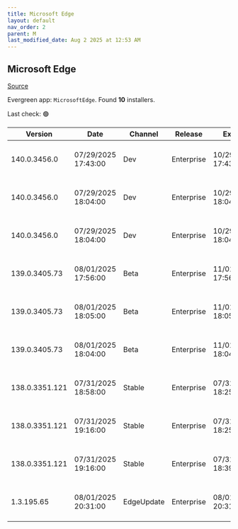 ```yaml
---
title: Microsoft Edge
layout: default
nav_order: 2
parent: M
last_modified_date: Aug 2 2025 at 12:53 AM
---
```


## Microsoft Edge

[Source](https://www.microsoft.com/edge)

Evergreen app: `MicrosoftEdge`. Found **10** installers.

Last check: 🟢

| Version        | Date                | Channel    | Release    | Expiry              | SHA256                                                           | Size   | Architecture | Type | URI                                                                                                                                                                                                                                                                                                                      |
| -------------- | ------------------- | ---------- | ---------- | ------------------- | ---------------------------------------------------------------- | ------ | ------------ | ---- | ------------------------------------------------------------------------------------------------------------------------------------------------------------------------------------------------------------------------------------------------------------------------------------------------------------------------ |
| 140.0.3456.0   | 07/29/2025 17:43:00 | Dev        | Enterprise | 10/29/2025 17:43:00 | A6D05637E4DDA37A77335A071C05DA14CFCBE82F509B85C38E7B21FD3A86079B | 187.33 | arm64        | msi  | [https://msedge.sf.dl.delivery.mp.microsoft.com/filestreamingservice/files/4acd70a2-beda-4fc5-8966-91f014bad1fd/MicrosoftEdgeDevEnterpriseARM64.msi](https://msedge.sf.dl.delivery.mp.microsoft.com/filestreamingservice/files/4acd70a2-beda-4fc5-8966-91f014bad1fd/MicrosoftEdgeDevEnterpriseARM64.msi)                 |
| 140.0.3456.0   | 07/29/2025 18:04:00 | Dev        | Enterprise | 10/29/2025 18:04:00 | 18BAF3FEB8B6A2467E6FCD35FE4C199D967BB5CB066157493DE5BA8516490A80 | 180.3  | x64          | msi  | [https://msedge.sf.dl.delivery.mp.microsoft.com/filestreamingservice/files/57752ed4-a32a-4cad-8b28-8b97dc1d2c4a/MicrosoftEdgeDevEnterpriseX64.msi](https://msedge.sf.dl.delivery.mp.microsoft.com/filestreamingservice/files/57752ed4-a32a-4cad-8b28-8b97dc1d2c4a/MicrosoftEdgeDevEnterpriseX64.msi)                     |
| 140.0.3456.0   | 07/29/2025 18:04:00 | Dev        | Enterprise | 10/29/2025 18:04:00 | F80055AAB9FFB005FD3483D5D8FBC0358E80666615E0688148E76FD0B9F59257 | 162.46 | x86          | msi  | [https://msedge.sf.dl.delivery.mp.microsoft.com/filestreamingservice/files/02bae70b-5e93-403b-8ae0-ba15f60e3e89/MicrosoftEdgeDevEnterpriseX86.msi](https://msedge.sf.dl.delivery.mp.microsoft.com/filestreamingservice/files/02bae70b-5e93-403b-8ae0-ba15f60e3e89/MicrosoftEdgeDevEnterpriseX86.msi)                     |
| 139.0.3405.73  | 08/01/2025 17:56:00 | Beta       | Enterprise | 11/01/2025 17:56:00 | C682C226AA5E57B60FBAA59A2DE8D292D6DFB7115FDADC0D89AB57A58C290080 | 185.97 | arm64        | msi  | [https://msedge.sf.dl.delivery.mp.microsoft.com/filestreamingservice/files/68de87eb-21b9-4633-aa6d-35c904735781/MicrosoftEdgeBetaEnterpriseARM64.msi](https://msedge.sf.dl.delivery.mp.microsoft.com/filestreamingservice/files/68de87eb-21b9-4633-aa6d-35c904735781/MicrosoftEdgeBetaEnterpriseARM64.msi)               |
| 139.0.3405.73  | 08/01/2025 18:05:00 | Beta       | Enterprise | 11/01/2025 18:05:00 | 75516A7EDF308F70ABCAC59C67D9B3A29EA0FF09A618D03F984019783C462170 | 180.09 | x64          | msi  | [https://msedge.sf.dl.delivery.mp.microsoft.com/filestreamingservice/files/ab1b24ba-1122-451e-a47f-631f35f45264/MicrosoftEdgeBetaEnterpriseX64.msi](https://msedge.sf.dl.delivery.mp.microsoft.com/filestreamingservice/files/ab1b24ba-1122-451e-a47f-631f35f45264/MicrosoftEdgeBetaEnterpriseX64.msi)                   |
| 139.0.3405.73  | 08/01/2025 18:04:00 | Beta       | Enterprise | 11/01/2025 18:04:00 | FDE90A4956ACEEB5BC997B65CB34277FEC2AF0A22CFF7DCD7323917928F087DC | 162.55 | x86          | msi  | [https://msedge.sf.dl.delivery.mp.microsoft.com/filestreamingservice/files/38235588-a539-4bf0-b335-8882b2f4051f/MicrosoftEdgeBetaEnterpriseX86.msi](https://msedge.sf.dl.delivery.mp.microsoft.com/filestreamingservice/files/38235588-a539-4bf0-b335-8882b2f4051f/MicrosoftEdgeBetaEnterpriseX86.msi)                   |
| 138.0.3351.121 | 07/31/2025 18:58:00 | Stable     | Enterprise | 07/31/2026 18:25:00 | 2F388558661CF97210360D54674F1F76717BD0011A26F8A080348375CDECC187 | 183.04 | arm64        | msi  | [https://msedge.sf.dl.delivery.mp.microsoft.com/filestreamingservice/files/64dc7fc8-3096-4c25-98eb-208a797e9015/MicrosoftEdgeEnterpriseARM64.msi](https://msedge.sf.dl.delivery.mp.microsoft.com/filestreamingservice/files/64dc7fc8-3096-4c25-98eb-208a797e9015/MicrosoftEdgeEnterpriseARM64.msi)                       |
| 138.0.3351.121 | 07/31/2025 19:16:00 | Stable     | Enterprise | 07/31/2026 18:25:00 | 57A9D9BE1D5FD9ACAD4AA02B6C8E85A616868CA7B6549244A8FBAF3B69E3E86F | 177.3  | x64          | msi  | [https://msedge.sf.dl.delivery.mp.microsoft.com/filestreamingservice/files/e7254270-fef3-463a-abf7-07821e603a86/MicrosoftEdgeEnterpriseX64.msi](https://msedge.sf.dl.delivery.mp.microsoft.com/filestreamingservice/files/e7254270-fef3-463a-abf7-07821e603a86/MicrosoftEdgeEnterpriseX64.msi)                           |
| 138.0.3351.121 | 07/31/2025 19:16:00 | Stable     | Enterprise | 07/31/2026 18:39:00 | 4E4A80A760EA6264EDA42B51B8C563CA656D6D883250D699272B41405A15B47B | 160.73 | x86          | msi  | [https://msedge.sf.dl.delivery.mp.microsoft.com/filestreamingservice/files/bafe981f-99be-4110-8d01-d0b6b6118a4c/MicrosoftEdgeEnterpriseX86.msi](https://msedge.sf.dl.delivery.mp.microsoft.com/filestreamingservice/files/bafe981f-99be-4110-8d01-d0b6b6118a4c/MicrosoftEdgeEnterpriseX86.msi)                           |
| 1.3.195.65     | 08/01/2025 20:31:00 | EdgeUpdate | Enterprise | 08/01/2026 20:31:00 | A5D95D381321AFC4D15A69309B94F164BB1FE37586A1C49FF096F55F71576BC7 | 1.57   | x86          | exe  | [https://msedge.sf.dl.delivery.mp.microsoft.com/filestreamingservice/files/b51369c7-f2df-41c8-a7c3-c333d464bf3f/MicrosoftEdgeUpdateSetup_X86_1.3.195.65.exe](https://msedge.sf.dl.delivery.mp.microsoft.com/filestreamingservice/files/b51369c7-f2df-41c8-a7c3-c333d464bf3f/MicrosoftEdgeUpdateSetup_X86_1.3.195.65.exe) |
